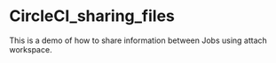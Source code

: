 # CircleCI_sharing_files
This is a demo of how to share information between Jobs using attach workspace. 
